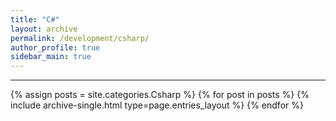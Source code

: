 ```yaml
---
title: "C#"
layout: archive
permalink: /development/csharp/
author_profile: true
sidebar_main: true
---
```


<!-- 공백이 포함되어 있는 카테고리 이름의 경우 site.categories.['a b c'] 이런식으로! -->

***

{% assign posts = site.categories.Csharp %}
{% for post in posts %} {% include archive-single.html type=page.entries_layout %} {% endfor %}